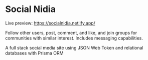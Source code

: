 # Social Nidia
Live preview: https://socialnidia.netlify.app/

Follow other users, post, comment, and like, and join groups for communities with similar interest. Includes messaging capabilities.

A full stack social media site using JSON Web Token and relational databases with Prisma ORM
